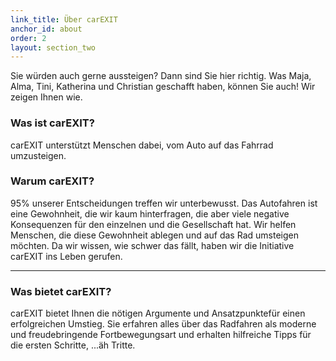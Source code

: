 ```yaml
---
link_title: Über carEXIT
anchor_id: about
order: 2
layout: section_two
---
```


Sie würden auch gerne aussteigen? Dann sind Sie hier richtig. Was Maja, Alma, Tini, Katherina und Christian geschafft haben, können Sie auch! Wir zeigen Ihnen wie.

### Was ist carEXIT?
carEXIT unterstützt Menschen dabei, vom Auto auf das Fahrrad umzusteigen.

### Warum carEXIT?
95% unserer Entscheidungen treffen wir unterbewusst. Das Autofahren ist eine Gewohnheit, die wir kaum hinterfragen, die aber viele negative Konsequenzen für den einzelnen und die Gesellschaft hat. Wir helfen Menschen, die diese Gewohnheit ablegen und auf das Rad umsteigen möchten. Da wir wissen, wie schwer das fällt, haben wir die Initiative carEXIT ins Leben gerufen. 

***

### Was bietet carEXIT?
carEXIT bietet Ihnen die nötigen Argumente und Ansatzpunktefür einen erfolgreichen Umstieg. Sie erfahren alles über das Radfahren als moderne und freudebringende Fortbewegungsart und erhalten hilfreiche Tipps für die ersten Schritte, ...äh Tritte.
